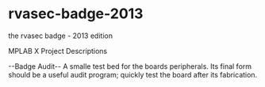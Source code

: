 rvasec-badge-2013
=================

the rvasec badge - 2013 edition

MPLAB X Project Descriptions

--Badge Audit--
    A smalle test bed for the boards peripherals. Its final form should be a useful audit program; quickly test the board after its fabrication.
